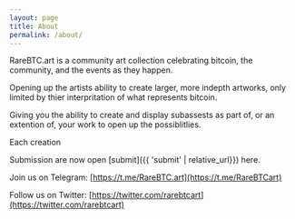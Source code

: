 ```yaml
---
layout: page
title: About
permalink: /about/
---
```


RareBTC.art is a community art collection celebrating bitcoin, the community, and the events as they happen.

Opening up the artists ability to create larger, more indepth artworks, only limited by thier interpritation of what represents bitcoin.

Giving you the ability to create and display subassests as part of, or an extention of, your work to open up the possiblitlies.

Each creation 






Submission are now open [submit]({{ 'submit' | relative_url}}) here.


Join us on Telegram: [https://t.me/RareBTC.art](https://t.me/RareBTCart)

Follow us on Twitter: [https://twitter.com/rarebtcart](https://twitter.com/rarebtcart)
